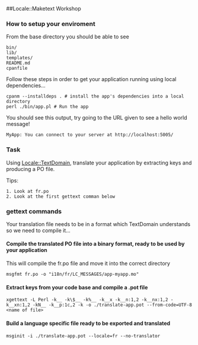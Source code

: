 ##Locale::Maketext Workshop

### How to setup your enviroment

From the base directory you should be able to see

    bin/
    lib/
    templates/
    README.md
    cpanfile

Follow these steps in order to get your application running using local dependencies...

    cpanm --installdeps . # install the app's dependencies into a local directory
    perl ./bin/app.pl # Run the app

You should see this output, try going to the URL given to see a hello world message!

    MyApp: You can connect to your server at http://localhost:5005/

### Task

Using [Locale::TextDomain](http://search.cpan.org/dist/libintl-perl/lib/Locale/TextDomain.pm), translate your application by extracting keys and producing a PO file.

Tips:

    1. Look at fr.po
    2. Look at the first gettext comman below

### gettext commands

Your translation file needs to be in a format which TextDomain understands so we need to compile it...

#### Compile the translated PO file into a binary format, ready to be used by your application

This will compile the fr.po file and move it into the correct directory

    msgfmt fr.po -o "i18n/fr/LC_MESSAGES/app-myapp.mo"

#### Extract keys from your code base and compile a .pot file

    xgettext -L Perl -k__ -k\$__ -k%__ -k__x -k__n:1,2 -k__nx:1,2 -k__xn:1,2 -kN__ -k__p:1c,2 -k -o ./translate-app.pot --from-code=UTF-8 <name of file>

#### Build a language specific file ready to be exported and translated

    msginit -i ./translate-app.pot --locale=fr --no-translator
